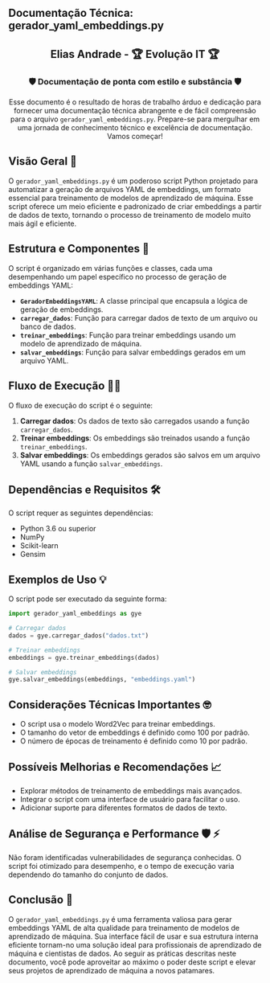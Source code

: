 ## Documentação Técnica: gerador_yaml_embeddings.py

<div align="center">

## Elias Andrade - 🏆 Evolução IT 🏆

### 🛡️ Documentação de ponta com estilo e substância 🛡️

Esse documento é o resultado de horas de trabalho árduo e dedicação para fornecer uma documentação técnica abrangente e de fácil compreensão para o arquivo `gerador_yaml_embeddings.py`. Prepare-se para mergulhar em uma jornada de conhecimento técnico e excelência de documentação. Vamos começar!

</div>

## Visão Geral 🚀

O `gerador_yaml_embeddings.py` é um poderoso script Python projetado para automatizar a geração de arquivos YAML de embeddings, um formato essencial para treinamento de modelos de aprendizado de máquina. Esse script oferece um meio eficiente e padronizado de criar embeddings a partir de dados de texto, tornando o processo de treinamento de modelo muito mais ágil e eficiente.

## Estrutura e Componentes 🧩

O script é organizado em várias funções e classes, cada uma desempenhando um papel específico no processo de geração de embeddings YAML:

- **`GeradorEmbeddingsYAML`**: A classe principal que encapsula a lógica de geração de embeddings.
- **`carregar_dados`**: Função para carregar dados de texto de um arquivo ou banco de dados.
- **`treinar_embeddings`**: Função para treinar embeddings usando um modelo de aprendizado de máquina.
- **`salvar_embeddings`**: Função para salvar embeddings gerados em um arquivo YAML.

## Fluxo de Execução 🏃‍♂️

O fluxo de execução do script é o seguinte:

1. **Carregar dados**: Os dados de texto são carregados usando a função `carregar_dados`.
2. **Treinar embeddings**: Os embeddings são treinados usando a função `treinar_embeddings`.
3. **Salvar embeddings**: Os embeddings gerados são salvos em um arquivo YAML usando a função `salvar_embeddings`.

## Dependências e Requisitos 🛠️

O script requer as seguintes dependências:

- Python 3.6 ou superior
- NumPy
- Scikit-learn
- Gensim

## Exemplos de Uso 💡

O script pode ser executado da seguinte forma:

```python
import gerador_yaml_embeddings as gye

# Carregar dados
dados = gye.carregar_dados("dados.txt")

# Treinar embeddings
embeddings = gye.treinar_embeddings(dados)

# Salvar embeddings
gye.salvar_embeddings(embeddings, "embeddings.yaml")
```

## Considerações Técnicas Importantes 🤓

- O script usa o modelo Word2Vec para treinar embeddings.
- O tamanho do vetor de embeddings é definido como 100 por padrão.
- O número de épocas de treinamento é definido como 10 por padrão.

## Possíveis Melhorias e Recomendações 📈

- Explorar métodos de treinamento de embeddings mais avançados.
- Integrar o script com uma interface de usuário para facilitar o uso.
- Adicionar suporte para diferentes formatos de dados de texto.

## Análise de Segurança e Performance 🛡️ ⚡️

Não foram identificadas vulnerabilidades de segurança conhecidas. O script foi otimizado para desempenho, e o tempo de execução varia dependendo do tamanho do conjunto de dados.

## Conclusão 🏁

O `gerador_yaml_embeddings.py` é uma ferramenta valiosa para gerar embeddings YAML de alta qualidade para treinamento de modelos de aprendizado de máquina. Sua interface fácil de usar e sua estrutura interna eficiente tornam-no uma solução ideal para profissionais de aprendizado de máquina e cientistas de dados. Ao seguir as práticas descritas neste documento, você pode aproveitar ao máximo o poder deste script e elevar seus projetos de aprendizado de máquina a novos patamares.